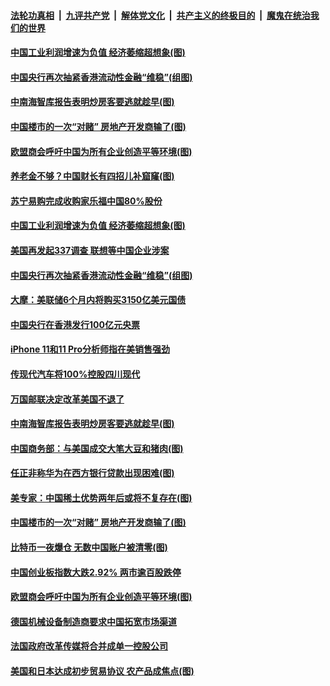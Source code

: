####  [法轮功真相](../../../../basic/blob/master/README.md?t=09271700) &nbsp;|&nbsp; [九评共产党](../../../../9ping.md/blob/master/README.md?t=09271700) &nbsp;|&nbsp; [解体党文化](../../../../jtdwh.md/blob/master/README.md?t=09271700)  &nbsp;|&nbsp; [共产主义的终极目的](../../../../gczydzjmd.md/blob/master/README.md?t=09271700) &nbsp;|&nbsp; [魔鬼在统治我们的世界](../../../../mgztzwmdsj.md/blob/master/README.md?t=09271700) 

#### [中国工业利润增速为负值 经济萎缩超想象(图)](../pages/p5/908719.md?t=09271700) 

#### [中国央行再次抽紧香港流动性金融“维稳”(组图)](../pages/p5/908709.md?t=09271700) 

#### [中南海智库报告表明炒房客要逃就趁早(图)](../pages/p5/908588.md?t=09271700) 

#### [中国楼市的一次“对赌” 房地产开发商输了(图)](../pages/p5/908617.md?t=09271700) 

#### [欧盟商会呼吁中国为所有企业创造平等环境(图)](../pages/p5/908577.md?t=09271700) 

#### [养老金不够？中国财长有四招儿补窟窿(图)](../pages/p5/908499.md?t=09271700) 

#### [苏宁易购完成收购家乐福中国80%股份](../pages/p5/908722.md?t=09271700) 

#### [中国工业利润增速为负值 经济萎缩超想象(图)](../pages/p5/908719.md?t=09271700) 

#### [美国再发起337调查 联想等中国企业涉案](../pages/p5/908714.md?t=09271700) 

#### [中国央行再次抽紧香港流动性金融“维稳”(组图)](../pages/p5/908709.md?t=09271700) 

#### [大摩：美联储6个月内将购买3150亿美元国债](../pages/p5/908667.md?t=09271700) 

#### [中国央行在香港发行100亿元央票](../pages/p5/908665.md?t=09271700) 

#### [iPhone 11和11 Pro分析师指在美销售强劲](../pages/p5/908664.md?t=09271700) 

#### [传现代汽车将100%控股四川现代](../pages/p5/908663.md?t=09271700) 

#### [万国邮联决定改革美国不退了](../pages/p5/908648.md?t=09271700) 

#### [中南海智库报告表明炒房客要逃就趁早(图)](../pages/p5/908588.md?t=09271700) 

#### [中国商务部：与美国成交大笔大豆和猪肉(图)](../pages/p5/908641.md?t=09271700) 

#### [任正非称华为在西方银行贷款出现困难(图)](../pages/p5/908639.md?t=09271700) 

#### [美专家：中国稀土优势两年后或将不复存在(图)](../pages/p5/908633.md?t=09271700) 

#### [中国楼市的一次“对赌” 房地产开发商输了(图)](../pages/p5/908617.md?t=09271700) 

#### [比特币一夜爆仓 无数中国账户被清零(图)](../pages/p5/908611.md?t=09271700) 

#### [中国创业板指数大跌2.92% 两市逾百股跌停](../pages/p5/908583.md?t=09271700) 

#### [欧盟商会呼吁中国为所有企业创造平等环境(图)](../pages/p5/908577.md?t=09271700) 

#### [德国机械设备制造商要求中国拓宽市场渠道](../pages/p5/908576.md?t=09271700) 

#### [法国政府改革传媒将合并成单一控股公司](../pages/p5/908575.md?t=09271700) 

#### [美国和日本达成初步贸易协议 农产品成焦点(图)](../pages/p5/908537.md?t=09271700) 

